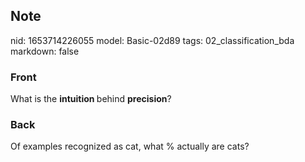 ## Note
nid: 1653714226055
model: Basic-02d89
tags: 02_classification_bda
markdown: false

### Front
What is the <b>intuition </b>behind <b>precision</b>?

### Back
Of examples recognized as cat, what % actually are cats?
